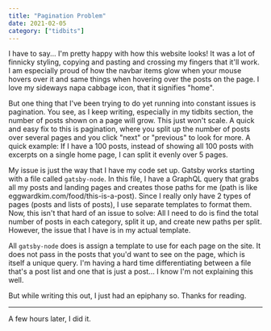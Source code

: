 ```yaml
---
title: "Pagination Problem"
date: 2021-02-05
category: ["tidbits"]
---
```


I have to say... I'm pretty happy with how this website looks! It was a lot of finnicky styling, copying and pasting and crossing my fingers that it'll work. I am especially proud of how the navbar items glow when your mouse hovers over it and same things when hovering over the posts on the page. I love my sideways napa cabbage icon, that it signifies "home". 

But one thing that I've been trying to do yet running into constant issues is pagination. You see, as I keep writing, especially in my tidbits section, the number of posts shown on a page will grow. This just won't scale. A quick and easy fix to this is pagination, where you split up the number of posts over several pages and you click "next" or "previous" to look for more. A quick example: If I have a 100 posts, instead of showing all 100 posts with excerpts on a single home page, I can split it evenly over 5 pages. 

My issue is just the way that I have my code set up. Gatsby works starting with a file called `gatsby-node`. In this file, I have a GraphQL query that grabs all my posts and landing pages and creates those paths for me (path is like eggwardkim.com/food/this-is-a-post). Since I really only have 2 types of pages (posts and lists of posts), I use separate templates to format them. Now, this isn't that hard of an issue to solve: All I need to do is find the total number of posts in each category, split it up, and create new paths per split. However, the issue that I have is in my actual template.

All `gatsby-node` does is assign a template to use for each page on the site. It does not pass in the posts that you'd want to see on the page, which is itself a unique query. I'm having a hard time differentiating between a file that's a post list and one that is just a post... I know I'm not explaining this well.

But while writing this out, I just had an epiphany so. Thanks for reading.

--- 

A few hours later, I did it.
